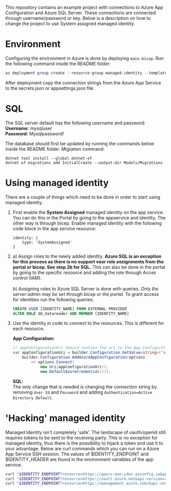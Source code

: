 This repository contains an example project with connections to Azure App Configuration and Azure SQL Server. These connections are connected through username/password or key. Below is a description on how to change the project to use System assigned managed identity.

# Environment
Configuring the environment in Azure is done by deploying `main.bicep`. Run the following command inside the README folder:
```powershell
az deployment group create --resource-group managed-identity --template-file Deployment/main.bicep --parameters Deployment/main.bicepparam
```

After deployment copy the connection strings from the Azure App Service to the secrets.json or appsettings.json file.

# SQL
The SQL server default has the following username and password:<br/>
**Username**: mysqluser <br/>
**Password**: Mysqlpassword!<br/>

The database should first be updated by running the commands below inside the README folder.
Migration command:
```dotnetcli
dotnet tool install --global dotnet-ef
dotnet ef migrations add InitialCreate --output-dir Models/Migrations
```

# Using managed identity
There are a couple of things which need to be done in order to start using managed identity.
1. First enable the **System Assigned** managed identity on the app service. You can do this in the Portal by going to the appservice and identity. The other way is through bicep. Enable managed identity with the following code block in the app service resource:
    ```bicep
    identity: {
        type: 'SystemAssigned'
    }
    ```
2. a) Assign roles to the newly added identity. **Azure SQL is an exception for this process as there is no support voor role assignments from the portal or bicep. See step 2b for SQL.** This can also be done in the portal by going to the specific resource and adding the role through Acces control (IAM).
<br/><br/>b) Assigning roles to Azure SQL Server is done with queries. *Only the server admin may be set through bicep or the portal.* To grant access for identities run the following queries:
    ```sql
    CREATE USER [IDENTITY_NAME] FROM EXTERNAL PROVIDER
    ALTER ROLE db_datareader ADD MEMBER [IDENTITY_NAME]
    ```

3. Use the identity in code to connect to the resources. This is different for each resource.
   
   **App Configuration:**
    ```csharp
    // appConfigurationUri should contain the uri to the App Configuration resource.
    var appConfigurationUri = builder.Configuration.GetValue<string>("appConfigurationUri");
        builder.Configuration.AddAzureAppConfiguration(options
            => options.Connect(
                new Uri(appConfigurationUri!),
                new DefaultAzureCredential()));
    ```

    **SQL:**<br/>
    The only change that is needed is changing the connection string by removing `User Id` and `Password` and adding `Authentication=Active Directory Default`.

# 'Hacking' managed identity
Managed Identity isn't completely 'safe'. The landscape of oauth/openid still requires tokens to be sent to the receiving party. This is no exception for managed identity, thus there is the possibility to hijack a token and use it to your advantage. Below are curl commands which you can run on a Azure App Service SSH session. The values of $IDENTITY_ENDPOINT and $IDENTITY_HEADER are found in the environment variables of the app service.

```bash
curl "$IDENTITY_ENDPOINT?resource=https://appcs-man-iden.azconfig.io&api-version=2017-09-01" -H secret:$IDENTITY_HEADER
curl "$IDENTITY_ENDPOINT?resource=https://vault.azure.net&api-version=2017-09-01" -H secret:$IDENTITY_HEADER
curl "$IDENTITY_ENDPOINT?resource=https://management.azure.com/&api-version=2017-09-01" -H secret:$IDENTITY_HEADER
```
